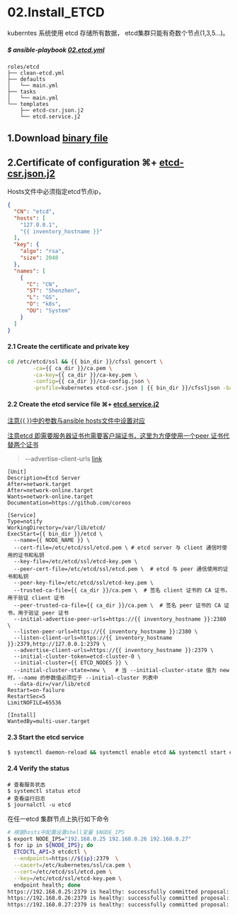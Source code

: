 # 02.Install_ETCD

kuberntes 系统使用 etcd 存储所有数据， etcd集群只能有奇数个节点(1,3,5...)。

##### $ ansible-playbook [02.etcd.yml](../../02.etcd.yml)

```shell
roles/etcd
├── clean-etcd.yml
├── defaults
│   └── main.yml
├── tasks
│   └── main.yml 
└── templates
    ├── etcd-csr.json.j2
    └── etcd.service.j2
```

## 1.Download [binary file](https://github.com/etcd-io/etcd/releases) 

## 2.Certificate of configuration ⌘+ [etcd-csr.json.j2](../../roles/etcd/templates/etcd-csr.json.j2)

Hosts文件中必须指定etcd节点ip，

``` json
{
  "CN": "etcd",
  "hosts": [
    "127.0.0.1",
    "{{ inventory_hostname }}"
  ],
  "key": {
    "algo": "rsa",
    "size": 2048
  },
  "names": [
    {
      "C": "CN",
      "ST": "Shenzhen",
      "L": "GS",
      "O": "k8s",
      "OU": "System"
    }
  ]
}
```
#### 2.1 Create the certificate and private key

``` bash
cd /etc/etcd/ssl && {{ bin_dir }}/cfssl gencert \
        -ca={{ ca_dir }}/ca.pem \
        -ca-key={{ ca_dir }}/ca-key.pem \
        -config={{ ca_dir }}/ca-config.json \
        -profile=kubernetes etcd-csr.json | {{ bin_dir }}/cfssljson -bare etcd
```

####  2.2 Create the etcd service file ⌘+ [etcd.service.j2](../../roles/etcd/templates/etcd.service.j2)

<u>注意{{ }}中的参数与ansible hosts文件中设置对应</u>

<u>注意etcd 即需要服务器证书也需要客户端证书，这里为方便使用一个peer 证书代替两个证书</u>

> --advertise-client-urls [link](https://etcd.readthedocs.io/en/latest/faq.html?highlight=advertise-client-urls#configuration)

``` shell
[Unit]
Description=Etcd Server
After=network.target
After=network-online.target
Wants=network-online.target
Documentation=https://github.com/coreos

[Service]
Type=notify
WorkingDirectory=/var/lib/etcd/
ExecStart={{ bin_dir }}/etcd \
  --name={{ NODE_NAME }} \
  --cert-file=/etc/etcd/ssl/etcd.pem \ # etcd server 与 client 通信时使用的证书和私钥
  --key-file=/etc/etcd/ssl/etcd-key.pem \
  --peer-cert-file=/etc/etcd/ssl/etcd.pem \  # etcd 与 peer 通信使用的证书和私钥
  --peer-key-file=/etc/etcd/ssl/etcd-key.pem \
  --trusted-ca-file={{ ca_dir }}/ca.pem \  # 签名 client 证书的 CA 证书，用于验证 client 证书
  --peer-trusted-ca-file={{ ca_dir }}/ca.pem \  # 签名 peer 证书的 CA 证书，用于验证 peer 证书
  --initial-advertise-peer-urls=https://{{ inventory_hostname }}:2380 \
  --listen-peer-urls=https://{{ inventory_hostname }}:2380 \
  --listen-client-urls=https://{{ inventory_hostname }}:2379,http://127.0.0.1:2379 \
  --advertise-client-urls=https://{{ inventory_hostname }}:2379 \  
  --initial-cluster-token=etcd-cluster-0 \
  --initial-cluster={{ ETCD_NODES }} \
  --initial-cluster-state=new \   # 当 --initial-cluster-state 值为 new 时，--name 的参数值必须位于 --initial-cluster 列表中
  --data-dir=/var/lib/etcd
Restart=on-failure
RestartSec=5
LimitNOFILE=65536

[Install]
WantedBy=multi-user.target
```
#### 2.3 Start the etcd service

``` bash
$ systemctl daemon-reload && systemctl enable etcd && systemctl start etcd
```

#### 2.4 Verify the status

```shell
# 查看服务状态
$ systemctl status etcd
# 查看运行日志
$ journalctl -u etcd 
```

在任一etcd 集群节点上执行如下命令

``` bash
# 根据hosts中配置设置shell变量 $NODE_IPS
$ export NODE_IPS="192.168.0.25 192.168.0.26 192.168.0.27"
$ for ip in ${NODE_IPS}; do
  ETCDCTL_API=3 etcdctl \
  --endpoints=https://${ip}:2379  \
  --cacert=/etc/kubernetes/ssl/ca.pem \
  --cert=/etc/etcd/ssl/etcd.pem \
  --key=/etc/etcd/ssl/etcd-key.pem \
  endpoint health; done
https://192.168.0.25:2379 is healthy: successfully committed proposal: took = 23.36849ms
https://192.168.0.26:2379 is healthy: successfully committed proposal: took = 16.795875ms
https://192.168.0.27:2379 is healthy: successfully committed proposal: took = 10.984659ms
```